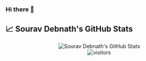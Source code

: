 ### Hi there 👋

## 📈 Sourav Debnath's GitHub Stats

<div align="center">
<img src="https://github-readme-stats.vercel.app/api?username=sourav925&show_icons=true&hide_border=true" alt="Sourav Debnath's GitHub Stats">
</div>

<div align="center">
<img src="https://visitor-badge.laobi.icu/badge?page_id=sourav925.sourav925" alt="visitors">
</div>

